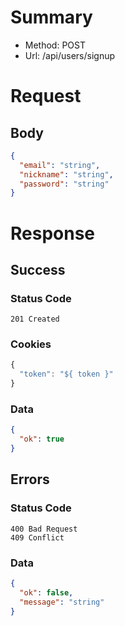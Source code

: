 # Summary

- Method: POST
- Url: /api/users/signup

# Request

## Body

```json
{
  "email": "string",
  "nickname": "string",
  "password": "string"
}
```

# Response

## Success

### Status Code

```
201 Created
```

### Cookies

```js
{
  "token": "${ token }"
}
```

### Data

```json
{
  "ok": true
}
```

## Errors

### Status Code

```
400 Bad Request
409 Conflict
```

### Data

```json
{
  "ok": false,
  "message": "string"
}
```
